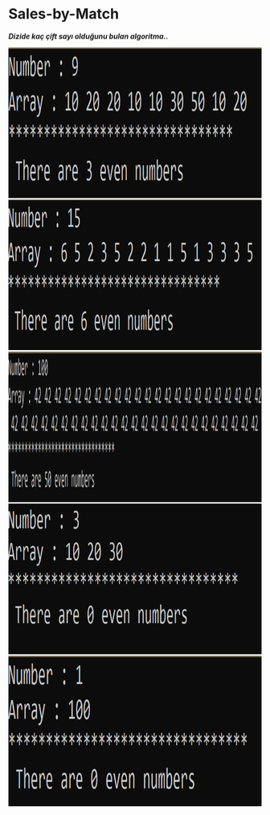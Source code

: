 # Sales-by-Match

<b><i>Dizide kaç çift sayı olduğunu bulan algoritma..</i></b><br>

<img src="images/1.png" height="300" width="800" style="max-width:100%;"><br>
<img src="images/2.png" height="300" width="800" style="max-width:100%;"><br>
<img src="images/3.png" height="300" width="800" style="max-width:100%;"><br>
<img src="images/4.png" height="300" width="800" style="max-width:100%;"><br>
<img src="images/5.png" height="300" width="800" style="max-width:100%;"><br>

